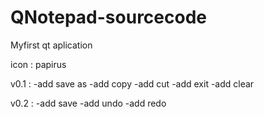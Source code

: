 # QNotepad-sourcecode
Myfirst qt aplication

icon : papirus

v0.1 :
   -add save as
   -add copy
   -add cut
   -add exit
   -add clear

v0.2 :
  -add save
  -add undo
  -add redo